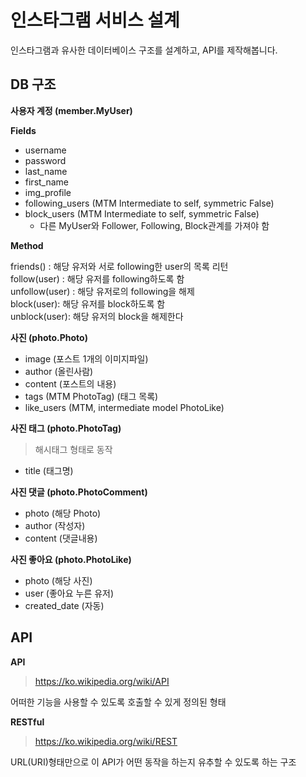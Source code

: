 # 인스타그램 서비스 설계

인스타그램과 유사한 데이터베이스 구조를 설계하고, API를 제작해봅니다.

## DB 구조

**사용자 계정 (member.MyUser)**  

**Fields**

- username
- password
- last_name
- first_name
- img_profile
- following_users (MTM Intermediate to self, symmetric False)
- block_users (MTM Intermediate to self, symmetric False)
	- 다른 MyUser와 Follower, Following, Block관계를 가져야 함

**Method**

friends() : 해당 유저와 서로 following한 user의 목록 리턴  
follow(user) : 해당 유저를 following하도록 함  
unfollow(user) : 해당 유저로의 following을 해제  
block(user): 해당 유저를 block하도록 함  
unblock(user): 해당 유저의 block을 해제한다  

	
**사진 (photo.Photo)**

- image (포스트 1개의 이미지파일)
- author (올린사람)
- content (포스트의 내용)
- tags (MTM PhotoTag) (태그 목록)
- like_users (MTM, intermediate model PhotoLike)

**사진 태그 (photo.PhotoTag)**

> 해시태그 형태로 동작

- title (태그명)


**사진 댓글 (photo.PhotoComment)**

- photo (해당 Photo)
- author (작성자)
- content (댓글내용)


**사진 좋아요 (photo.PhotoLike)**

- photo (해당 사진)
- user (좋아요 누른 유저)
- created_date (자동)


## API

**API**  
> https://ko.wikipedia.org/wiki/API

어떠한 기능을 사용할 수 있도록 호출할 수 있게 정의된 형태


**RESTful**
> https://ko.wikipedia.org/wiki/REST

URL(URI)형태만으로 이 API가 어떤 동작을 하는지 유추할 수 있도록 하는 구조